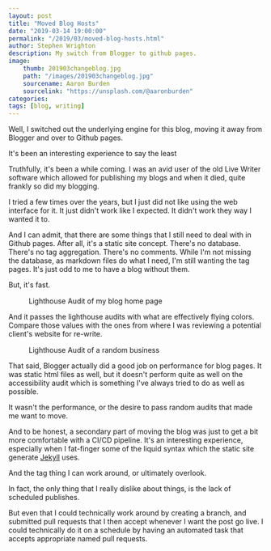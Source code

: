 ```yaml
---
layout: post
title: "Moved Blog Hosts"
date: "2019-03-14 19:00:00"
permalink: "/2019/03/moved-blog-hosts.html"
author: Stephen Wrighton
description: My switch from Blogger to github pages.
image:
    thumb: 201903changeblog.jpg
    path: "/images/201903changeblog.jpg"
    sourcename: Aaron Burden
    sourcelink: "https://unsplash.com/@aaronburden"
categories:
tags: [blog, writing]
---
```


Well, I switched out the underlying engine for this blog, moving it away from Blogger and over to Github pages. 

It's been an interesting experience to say the least

Truthfully, it's been a while coming. I was an avid user of the old Live Writer software which allowed for publishing my blogs and when it died, quite frankly so did my blogging.  

I tried a few times over the years, but I just did not like using the web interface for it.  It just didn't work like I expected. It didn't work they way I wanted it to. 

And I can admit, that there are some things that I still need to deal with in Github pages. After all, it's a static site concept. There's no database. There's no tag aggregation. There's no comments. While I'm not missing the database, as markdown files do what I need, I'm still wanting the tag pages. It's just odd to me to have a blog without them.

But, it's fast.  

<figure class='oncenter'>
<img src="data:image/gif;base64,R0lGODlhAQABAIAAAAAAAP///yH5BAEAAAAALAAAAAABAAEAAAIBRAA7" data-src="{{"/images/lighthouse-home.jpg" | relative_url }}" alt="Lighthouse Audit of my blog home page" />
<figcaption>Lighthouse Audit of my blog home page</figcaption>
</figure>

And it passes the lighthouse audits with what are effectively flying colors.  Compare those values with the ones from where I was reviewing a potential client's website for re-write. 

<figure class='oncenter'>
<img src="data:image/gif;base64,R0lGODlhAQABAIAAAAAAAP///yH5BAEAAAAALAAAAAABAAEAAAIBRAA7" data-src="{{"/images/lighthouse_business.jpg" | relative_url }}" alt="Lighthouse Audit of a random business website" />
<figcaption>Lighthouse Audit of a random business</figcaption>
</figure>

That said, Blogger actually did a good job on performance for blog pages. It was static html files as well, but it doesn't perform quite as well on the accessibility audit which is something I've always tried to do as well as possible. 

It wasn't the performance, or the desire to pass random audits that made me want to move. 

And to be honest, a secondary part of moving the blog was just to get a bit more comfortable with a CI/CD pipeline. It's an interesting experience, especially when I fat-finger some of the liquid syntax which the static site generate [Jekyll](https://www.jekyllrb.com) uses.

And the tag thing I can work around, or ultimately overlook. 

In fact, the only thing that I really dislike about things, is the lack of scheduled publishes. 

But even that I could technically work around by creating a branch, and submitted pull requests that I then accept whenever I want the post go live. I could technically do it on a schedule by having an automated task that accepts appropriate named pull requests. 